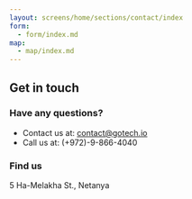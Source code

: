 ```yaml
---
layout: screens/home/sections/contact/index
form:
  - form/index.md
map:
  - map/index.md
---
```


## Get in touch

### Have any questions?

- Contact us at:  contact@gotech.io
- Call us at:  (+972)-9-866-4040

### Find us

5 Ha-Melakha St., Netanya

